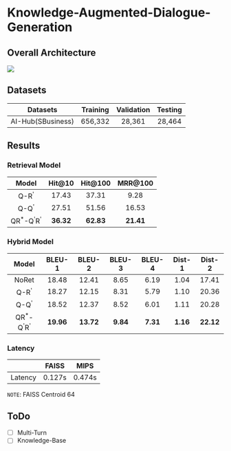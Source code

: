 # Knowledge-Augmented-Dialogue-Generation

## Overall Architecture
 <img src=https://user-images.githubusercontent.com/55969260/161927957-3f4192a3-ac0d-4df3-8517-2d45f15f5b13.png>

## Datasets
| Datasets                  | Training | Validation | Testing |
|----------|:----:|:----:|:----:|
| AI-Hub(SBusiness) | 656,332 | 28,361 | 28,464 |

## Results
### Retrieval Model
|Model|Hit@10|Hit@100|MRR@100|
|:----------:|:----:|:----:|:----:|
|Q-R<sup>'</sup>|17.43|37.31|9.28|
|Q-Q<sup>'</sup>|27.51|51.56|16.53|
|QR<sup>\*</sup>-Q<sup>'</sup>R<sup>'</sup>|**36.32**|**62.83**|**21.41**|

### Hybrid Model
|Model|BLEU-1|BLEU-2|BLEU-3|BLEU-4|Dist-1|Dist-2|
|:----------:|:----:|:----:|:----:|:----:|:----:|:----:|
|NoRet|18.48|12.41|8.65|6.19|1.04|17.41|
|Q-R<sup>'</sup>|18.27|12.15|8.31|5.79|1.10|20.36|
|Q-Q<sup>'</sup>|18.52|12.37|8.52|6.01|1.11|20.28|
|QR<sup>*</sup>-Q<sup>'</sup>R<sup>'</sup>|**19.96**|**13.72**|**9.84**|**7.31**|**1.16**|**22.12**|

### Latency
|                  | FAISS | MIPS |
|----------|:----:|:----:|
| Latency | 0.127s | 0.474s |

`NOTE`: FAISS Centroid 64

## ToDo
- [ ] Multi-Turn
- [ ] Knowledge-Base
